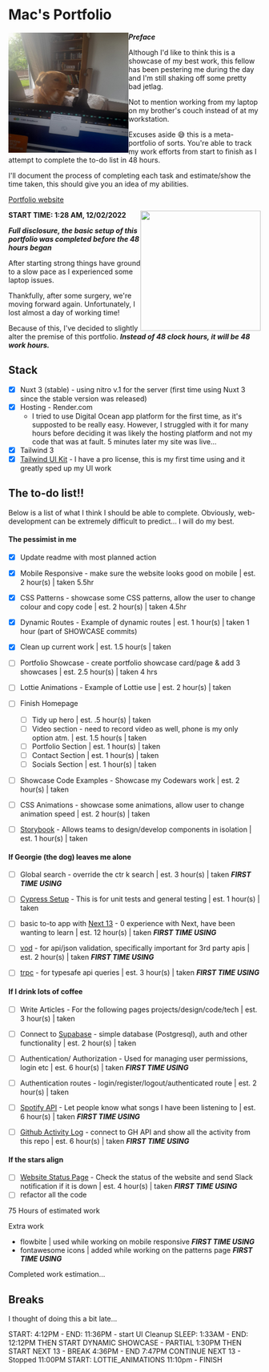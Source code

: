 # Mac's Portfolio


<a href="https://github.com/Drew-Macgibbon/design-portfolio/blob/main/public/georgie-the-menace.jpg"><img src="https://github.com/Drew-Macgibbon/design-portfolio/blob/main/public/georgie-the-menace.jpg" align="left" height="240" width="240" ></a>

***Preface***

Although I'd like to think this is a showcase of my best work, this fellow has been pestering me during the day and I'm still shaking off some pretty bad jetlag.

 Not to mention working from my laptop on my brother's couch instead of at my workstation.


Excuses aside :sweat_smile: this is a meta-portfolio of sorts. You're able to track my work efforts from start to finish as I attempt to complete the to-do list in 48 hours.

I'll document the process of completing each task and estimate/show the time taken, this should give you an idea of my abilities.


[Portfolio website](https://mltech.ltd)




<a href="https://github.com/Drew-Macgibbon/design-portfolio/blob/main/public/laptop-problems.jpeg"><img src="https://github.com/Drew-Macgibbon/design-portfolio/blob/main/public/laptop-issues.jpeg" align="right" height="240" width="240" ></a>

**START TIME: 1:28 AM, 12/02/2022**

***Full disclosure, the basic setup of this portfolio was completed before the 48 hours began***

After starting strong things have ground to a slow pace as I experienced some laptop issues.

Thankfully, after some surgery, we're moving forward again. Unfortunately, I lost almost a day of working time!

Because of this, I've decided to slightly alter the premise of this portfolio. ***Instead of 48 clock hours, it will be 48 work hours.***




## Stack

- [x] Nuxt 3 (stable) - using nitro v.1 for the server (first time using Nuxt 3 since the stable version was released)
- [x] Hosting - Render.com
  - I tried to use Digital Ocean app platform for the first time, as it's supposted to be really easy. However, I struggled with it for many hours before deciding it was likely the hosting platform and not my code that was at fault. 5 minutes later my site was live...
- [x] Tailwind 3
- [x] [Tailwind UI Kit](https://app.tailwinduikit.com/listing/webapp/master_layout/boxed_layout) - I have a pro license, this is my first time using and it greatly sped up my UI work

## The to-do list!!

Below is a list of what I think I should be able to complete. Obviously, web-development can be extremely difficult to predict... I will do my best.

#### The pessimist in me
- [x] Update readme with most planned action
- [x] Mobile Responsive - make sure the website looks good on mobile | est. 2 hour(s) | taken 5.5hr
- [x] CSS Patterns - showcase some CSS patterns, allow the user to change colour and copy code | est. 2 hour(s) | taken 4.5hr
- [x] Dynamic Routes - Example of dynamic routes | est. 1 hour(s) | taken 1 hour (part of SHOWCASE commits)
- [x] Clean up current work | est. 1.5 hour(s | taken
- [ ] Portfolio Showcase - create portfolio showcase card/page & add 3 showcases | est. 2.5 hour(s) | taken 4 hrs
- [ ] Lottie Animations - Example of Lottie use | est. 2 hour(s) | taken
- [ ] Finish Homepage
  - [ ] Tidy up hero | est. .5 hour(s) | taken
  - [ ] Video section - need to record video as well, phone is my only option atm. | est. 1.5 hour(s | taken
  - [ ] Portfolio Section | est. 1 hour(s) | taken
  - [ ] Contact Section | est. 1 hour(s) | taken
  - [ ] Socials Section | est. 1 hour(s) | taken
- [ ] Showcase Code Examples - Showcase my Codewars work | est. 2 hour(s) | taken
- [ ] CSS Animations - showcase some animations, allow user to change animation speed | est. 2 hour(s) | taken
- [ ] [Storybook](https://storybook.js.org/docs/vue/writing-stories/introduction) - Allows teams to design/develop components in isolation  | est. 1 hour(s) | taken


#### If Georgie (the dog) leaves me alone
- [ ] Global search - override the ctr k search | est. 3 hour(s) | taken ***FIRST TIME USING***
- [ ] [Cypress Setup](https://www.cypress.io/) - This is for unit tests and general testing  | est. 1 hour(s) | taken
- [ ] basic to-to app with [Next 13]() - 0 experience with Next, have been wanting to learn | est. 12 hour(s) | taken ***FIRST TIME USING***
- [ ] [vod]() - for api/json validation, specifically important for 3rd party apis | est. 2 hour(s) | taken ***FIRST TIME USING***
- [ ] [trpc]() - for typesafe api queries | est. 3 hour(s) | taken ***FIRST TIME USING***


#### If I drink lots of coffee
- [ ] Write Articles - For the following pages projects/design/code/tech | est. 3 hour(s) | taken
- [ ] Connect to [Supabase]() - simple database (Postgresql), auth and other functionality | est. 2 hour(s) | taken
- [ ] Authentication/ Authorization - Used for managing user permissions, login etc | est. 6 hour(s) | taken ***FIRST TIME USING***
- [ ] Authentication routes - login/register/logout/authenticated route | est. 2 hour(s) | taken
- [ ] [Spotify API]() - Let people know what songs I have been listening to | est. 6 hour(s) | taken ***FIRST TIME USING***
- [ ] [Github Activity Log]() - connect to GH API and show all the activity from this repo | est. 6 hour(s) | taken ***FIRST TIME USING***


#### If the stars align
- [ ] [Website Status Page]() - Check the status of the website and send Slack notification if it is down | est. 4 hour(s) | taken ***FIRST TIME USING***
- [ ] refactor all the code

75 Hours of estimated work

Extra work
- flowbite | used while working on mobile responsive ***FIRST TIME USING***
- fontawesome icons | added while working on the patterns page ***FIRST TIME USING***

Completed work estimation... 

## Breaks

I thought of doing this a bit late...

START: 4:12PM - END: 11:36PM - start UI Cleanup
SLEEP: 1:33AM - END: 12:12PM THEN
START DYNAMIC SHOWCASE - PARTIAL 1:30PM THEN
START NEXT 13 - BREAK 4:36PM - END 7:47PM
CONTINUE NEXT 13 - Stopped 11:00PM
START: LOTTIE_ANIMATIONS 11:10pm - FINISH




